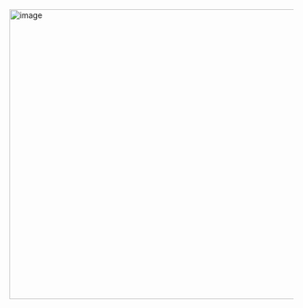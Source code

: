 <img width="1846" height="515" alt="image" src="https://github.com/user-attachments/assets/dd7cc0af-6437-4e8f-8134-bca4a75c971c" />
